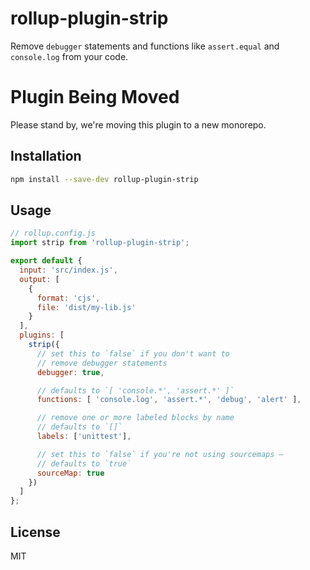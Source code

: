 # rollup-plugin-strip

Remove `debugger` statements and functions like `assert.equal` and `console.log` from your code.

# Plugin Being Moved

Please stand by, we're moving this plugin to a new monorepo.

## Installation

```bash
npm install --save-dev rollup-plugin-strip
```


## Usage

```js
// rollup.config.js
import strip from 'rollup-plugin-strip';

export default {
  input: 'src/index.js',
  output: [
    {
      format: 'cjs',
      file: 'dist/my-lib.js'
    }
  ],
  plugins: [
    strip({
      // set this to `false` if you don't want to
      // remove debugger statements
      debugger: true,

      // defaults to `[ 'console.*', 'assert.*' ]`
      functions: [ 'console.log', 'assert.*', 'debug', 'alert' ],

      // remove one or more labeled blocks by name
      // defaults to `[]`
      labels: ['unittest'],

      // set this to `false` if you're not using sourcemaps –
      // defaults to `true`
      sourceMap: true
    })
  ]
};
```


## License

MIT

